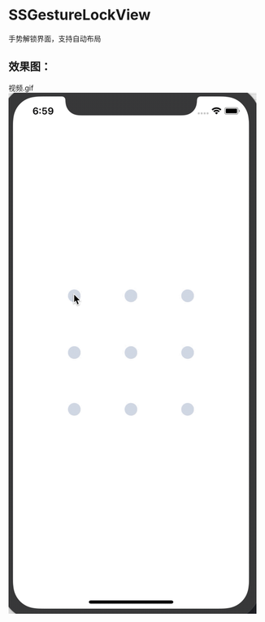 # SSGestureLockView
手势解锁界面，支持自动布局

## 效果图：
视频.gif
![image](https://github.com/namesubai/SSGestureLockView/blob/master/手势视频.gif)

